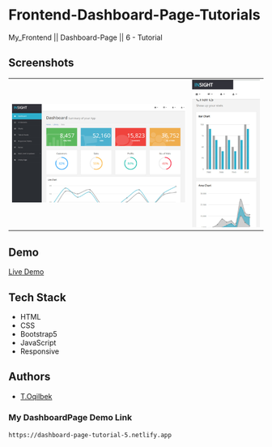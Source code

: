 # Frontend-Dashboard-Page-Tutorials
My_Frontend || Dashboard-Page || 6 - Tutorial

## Screenshots
<table>
    <tr>
        <td>
            <img src="./img/img1.jpg" alt="Frontend-Dashboard-Page-Tutorial">
        </td>
        <td>
            <img src="./img/img2.jpg" alt="Frontend-Dashboard-Page-Tutorial">
        </td>
    </tr>
</table>

## Demo

[Live Demo](https://dashboard-page-tutorial-5.netlify.app)

## Tech Stack

- HTML
- CSS
- Bootstrap5
- JavaScript
- Responsive

## Authors

- [T.Oqilbek](https://www.github.com/tolqinov-o)

### My DashboardPage Demo Link

```
https://dashboard-page-tutorial-5.netlify.app
```